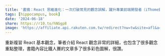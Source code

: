 ```yaml
---
title: '書摘：React 思維進化：一次打破常見的觀念誤解，躍升專業前端開發者（iThome鐵人賽系列書）'
tags: [hippocampus, book]
date: '2024-06-18'
share: https://r10.to/hNGgp8
image: 'https://affiliate.api.rakuten.com.tw/redirect?nw=tw&site=afl&a=135a157d25dbebb97e39d75391bcdaa1be27a8801facdab81c29a8769bef1ee8db5356f7e2274d0b&ar=4d105e0f774ee0e54e316dd05ca3521528b181424f289b0a1c29a8769bef1ee8e8ae72935603686b&cs=ce8f2f39614f08d2aafaaffd1bf96877&pr=f2d3ca05b9bc6f75&ap=pr%3Df2d3ca05b9bc6f75&url=https%3A%2F%2Ftshop.r10s.com%2F0c8%2F39d%2Fed30%2Fd09e%2F80f9%2F0d3c%2Fe4a0%2F1181ef84b70242ac110002.jpg?_ex=200x200'
---
```


重新複習 React 基本觀念，筆者介紹 React 觀念非常的詳細，也包含了很多觀念重點整理，書籍內容比鐵人賽的文章多了很多彩色圖解，很讚。
